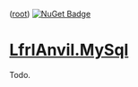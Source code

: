 ﻿([root](https://github.com/CalionVarduk/LfrlAnvil))
[![NuGet Badge](https://buildstats.info/nuget/LfrlAnvil.MySql)](https://www.nuget.org/packages/LfrlAnvil.MySql/)

# [LfrlAnvil.MySql](https://github.com/CalionVarduk/LfrlAnvil/tree/main/src/LfrlAnvil.Sql/LfrlAnvil.MySql)

Todo.
